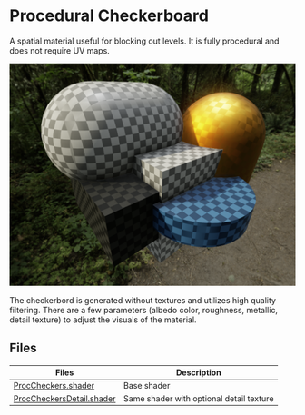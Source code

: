 # Procedural Checkerboard

A spatial material useful for blocking out levels. It is fully procedural and does not require UV maps.

![example](/ProceduralCheckerboard/screenshot.png)

The checkerbord is generated without textures and utilizes high quality filtering. There are a few parameters (albedo color, roughness, metallic, detail texture) to adjust the visuals of the material.

## Files

Files | Description
--- | ---
[ProcCheckers.shader](/ProceduralCheckerboard/ProcCheckers.shader) | Base shader
[ProcCheckersDetail.shader](/ProceduralCheckerboard/ProcCheckersDetail.shader) | Same shader with optional detail texture
